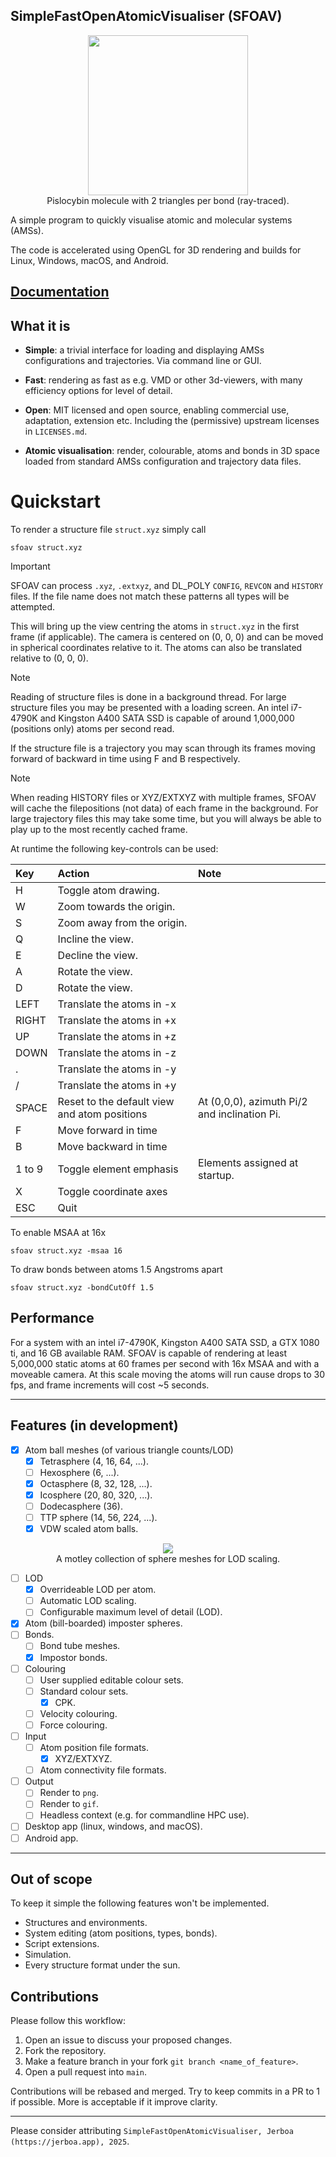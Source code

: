 ## SimpleFastOpenAtomicVisualiser (SFOAV)
<p align="center">
  <img height=256px src="https://github.com/user-attachments/assets/8f109e8a-aa71-425a-8694-270695ce138c"/>
  <br>Pislocybin molecule with 2 triangles per bond (ray-traced).
</p>
A simple program to quickly visualise atomic and molecular systems (AMSs).

The code is accelerated using OpenGL for 3D rendering and builds for Linux, Windows, macOS, and Android.

## [Documentation](https://jerboaburrow.github.io/SimpleFastOpenAtomicVisualiser/)


## What it is

- **Simple**: a trivial interface for loading and displaying AMSs configurations and trajectories. Via command line or GUI.

- **Fast**: rendering as fast as e.g. VMD or other 3d-viewers, with many efficiency options for level of detail.
- **Open**: MIT licensed and open source, enabling
commercial use, adaptation, extension etc. Including the (permissive) upstream licenses in ```LICENSES.md```.

- **Atomic visualisation**: render, colourable, atoms and bonds in 3D space loaded from standard AMSs configuration and trajectory data files.

# Quickstart

To render a structure file ```struct.xyz``` simply call

```shell
sfoav struct.xyz
```

> [!important]
> SFOAV can process ```.xyz```, ```.extxyz```, and DL_POLY ```CONFIG```, ```REVCON``` and ```HISTORY``` files. If the file name does not match these patterns all types will be attempted.

This will bring up the view centring the atoms in ```struct.xyz``` in the first frame (if applicable). The camera is centered on (0, 0, 0) and can be moved in spherical coordinates relative to it. The atoms can also be translated relative to (0, 0, 0).

> [!note]
> Reading of structure files is done in a background thread. For large structure files you may be presented with a loading screen. An intel i7-4790K and Kingston A400 SATA SSD is capable of around 1,000,000 (positions only) atoms per second read.

If the structure file is a trajectory you may scan through its frames moving forward of backward in time using F and B respectively.

> [!note]
> When reading HISTORY files or XYZ/EXTXYZ with multiple frames, SFOAV will cache the filepositions (not data) of each frame in the background. For large trajectory files this may take some time, but you will always be able to play up to the most recently cached frame.

At runtime the following key-controls can be used:

| Key | Action  | Note |
| :----- | :---- | :---- |
| H      | Toggle atom drawing.    | |
| W      | Zoom towards the origin. | |
| S      | Zoom away from the origin. | |
| Q      | Incline the view. | |
| E      | Decline the view. | |
| A      | Rotate the view. | |
| D      | Rotate the view. | |
| LEFT   | Translate the atoms in -x | |
| RIGHT  | Translate the atoms in +x | |
| UP     | Translate the atoms in +z | |
| DOWN   | Translate the atoms in -z | |
| .      | Translate the atoms in -y | |
| /      | Translate the atoms in +y | |
| SPACE  | Reset to the default view and atom positions | At (0,0,0), azimuth Pi/2 and inclination Pi. |
| F      | Move forward in time  | |
| B      | Move backward in time | |
| 1 to 9 | Toggle element emphasis | Elements assigned at startup. |
| X      | Toggle coordinate axes | |
| ESC    | Quit | |

To enable MSAA at 16x

```shell
sfoav struct.xyz -msaa 16
```

To draw bonds between atoms 1.5 Angstroms apart

```shell
sfoav struct.xyz -bondCutOff 1.5
```

## Performance

For a system with an intel i7-4790K, Kingston A400 SATA SSD, a GTX 1080 ti, and 16 GB available RAM. SFOAV is capable of rendering at least 5,000,000 static atoms at 60 frames per second with 16x MSAA and with a moveable camera. At this scale moving the atoms will run cause drops to 30 fps, and frame increments will cost ~5 seconds.

---

## Features (in development)

- [x] Atom ball meshes (of various triangle counts/LOD)
  - [x] Tetrasphere (4, 16, 64, ...).
  - [ ] Hexosphere (6, ...).
  - [x] Octasphere (8, 32, 128, ...).
  - [x] Icosphere (20, 80, 320, ...).
  - [ ] Dodecasphere (36).
  - [ ] TTP sphere (14, 56, 224, ...).
  - [x] VDW scaled atom balls.
<p align="center">
  <img src="https://github.com/user-attachments/assets/f2533df3-28fc-4b32-8954-1735ceb001b0"/>
  <br>A motley collection of sphere meshes for LOD scaling.
</p>

- [ ] LOD
  - [x] Overrideable LOD per atom.
  - [ ] Automatic LOD scaling.
  - [ ] Configurable maximum level of detail (LOD).
- [x] Atom (bill-boarded) imposter spheres.
- [ ] Bonds.
  - [ ] Bond tube meshes.
  - [x] Impostor bonds.
- [ ] Colouring
  - [ ] User supplied editable colour sets.
  - [ ] Standard colour sets.
    - [x] CPK.
  - [ ] Velocity colouring.
  - [ ] Force colouring.
- [ ] Input
  - [ ] Atom position file formats.
    - [x] XYZ/EXTXYZ.
  - [ ] Atom connectivity file formats.
- [ ] Output
  - [ ] Render to ```png```.
  - [ ] Render to ```gif```.
  - [ ] Headless context (e.g. for commandline HPC use).
- [ ] Desktop app (linux, windows, and macOS).
- [ ] Android app.

---

## Out of scope

To keep it simple the following features won't be implemented.

- Structures and environments.
- System editing (atom positions, types, bonds).
- Script extensions.
- Simulation.
- Every structure format under the sun.

## Contributions

Please follow this workflow:

1. Open an issue to discuss your proposed changes.
2. Fork the repository.
3. Make a feature branch in your fork ```git branch <name_of_feature>```.
4. Open a pull request into ```main```.

Contributions will be rebased and merged. Try to keep commits in a PR to 1 if possible. More is acceptable if it improve clarity.

---

Please consider attributing ```SimpleFastOpenAtomicVisualiser, Jerboa (https://jerboa.app), 2025```.
